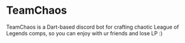 # TeamChaos
TeamChaos is a Dart-based discord bot for crafting chaotic League of Legends comps, so you can enjoy with ur friends and lose LP :)
